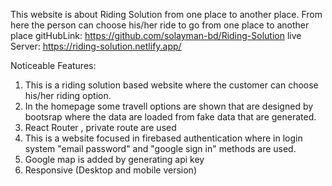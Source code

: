 This website is about Riding Solution from one place to another place. From here the person can choose his/her ride to go from one place to another place
gitHubLink: https://github.com/solayman-bd/Riding-Solution
live Server: https://riding-solution.netlify.app/

Noticeable Features:

1. This is a riding solution based website where the customer can choose his/her riding option.
2. In the homepage some travell options are shown that are designed by bootsrap where the data are loaded from fake data that are generated.
3. React Router , private route are used
4. This is a website focused in firebased authentication where in login system "email password" and "google sign in" methods are used.
5. Google map is added by generating api key
6. Responsive (Desktop and mobile version) 
